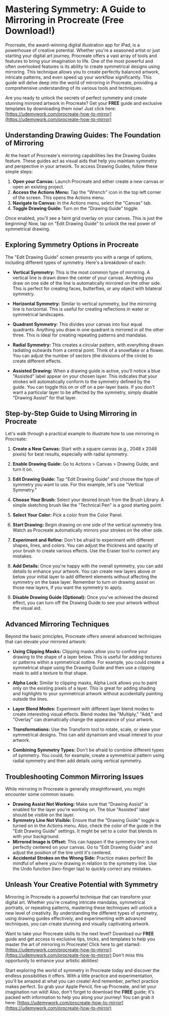 # Mastering Symmetry: A Guide to Mirroring in Procreate (Free Download!)

Procreate, the award-winning digital illustration app for iPad, is a powerhouse of creative potential. Whether you're a seasoned artist or just starting your digital art journey, Procreate offers a vast array of tools and features to bring your imagination to life. One of the most powerful and often overlooked features is its ability to create symmetrical designs using mirroring. This technique allows you to create perfectly balanced artwork, intricate patterns, and even speed up your workflow significantly. This guide will delve deep into the world of mirroring in Procreate, providing a comprehensive understanding of its various tools and techniques.

Are you ready to unlock the secrets of perfect symmetry and create stunning mirrored artwork in Procreate? Get your **FREE** guide and exclusive templates by downloading them now! Just click here: [https://udemywork.com/procreate-how-to-mirror](https://udemywork.com/procreate-how-to-mirror)

## Understanding Drawing Guides: The Foundation of Mirroring

At the heart of Procreate's mirroring capabilities lies the Drawing Guides feature. These guides act as visual aids that help you maintain symmetry and perspective in your artwork.  To access Drawing Guides, follow these simple steps:

1.  **Open your Canvas:** Launch Procreate and either create a new canvas or open an existing project.
2.  **Access the Actions Menu:** Tap the "Wrench" icon in the top left corner of the screen. This opens the Actions menu.
3.  **Navigate to Canvas:** In the Actions menu, select the "Canvas" tab.
4.  **Toggle Drawing Guide:** Turn on the "Drawing Guide" toggle.

Once enabled, you'll see a faint grid overlay on your canvas. This is just the beginning! Now, tap on "Edit Drawing Guide" to unlock the real power of symmetrical drawing.

## Exploring Symmetry Options in Procreate

The "Edit Drawing Guide" screen presents you with a range of options, including different types of symmetry. Here's a breakdown of each:

*   **Vertical Symmetry:**  This is the most common type of mirroring.  A vertical line is drawn down the center of your canvas. Anything you draw on one side of the line is automatically mirrored on the other side. This is perfect for creating faces, butterflies, or any object with bilateral symmetry.

*   **Horizontal Symmetry:**  Similar to vertical symmetry, but the mirroring line is horizontal. This is useful for creating reflections in water or symmetrical landscapes.

*   **Quadrant Symmetry:**  This divides your canvas into four equal quadrants.  Anything you draw in one quadrant is mirrored in all the other three. This is ideal for creating repeating patterns and mandalas.

*   **Radial Symmetry:**  This creates a circular pattern, with everything drawn radiating outwards from a central point.  Think of a snowflake or a flower.  You can adjust the number of sectors (the divisions of the circle) to create different effects.

*   **Assisted Drawing:** When a drawing guide is active, you'll notice a blue "Assisted" label appear on your chosen layer. This indicates that your strokes will automatically conform to the symmetry defined by the guide.  You can toggle this on or off on a per-layer basis. If you don't want a particular layer to be affected by the symmetry, simply disable "Drawing Assist" for that layer.

## Step-by-Step Guide to Using Mirroring in Procreate

Let's walk through a practical example to illustrate how to use mirroring in Procreate:

1.  **Create a New Canvas:**  Start with a square canvas (e.g., 2048 x 2048 pixels) for best results, especially with radial symmetry.

2.  **Enable Drawing Guide:**  Go to Actions > Canvas > Drawing Guide, and turn it on.

3.  **Edit Drawing Guide:** Tap "Edit Drawing Guide" and choose the type of symmetry you want to use.  For this example, let's use "Vertical Symmetry."

4.  **Choose Your Brush:**  Select your desired brush from the Brush Library. A simple sketching brush like the "Technical Pen" is a good starting point.

5.  **Select Your Color:**  Pick a color from the Color Panel.

6.  **Start Drawing:**  Begin drawing on one side of the vertical symmetry line.  Watch as Procreate automatically mirrors your strokes on the other side.

7.  **Experiment and Refine:** Don't be afraid to experiment with different shapes, lines, and colors.  You can adjust the thickness and opacity of your brush to create various effects.  Use the Eraser tool to correct any mistakes.

8.  **Add Details:**  Once you're happy with the overall symmetry, you can add details to enhance your artwork. You can create new layers above or below your initial layer to add different elements without affecting the symmetry on the base layer. Remember to turn on drawing assist on those new layers, if you want the symmetry to apply.

9.  **Disable Drawing Guide (Optional):**  Once you've achieved the desired effect, you can turn off the Drawing Guide to see your artwork without the visual aid.

## Advanced Mirroring Techniques

Beyond the basic principles, Procreate offers several advanced techniques that can elevate your mirrored artwork:

*   **Using Clipping Masks:** Clipping masks allow you to confine your drawing to the shape of a layer below. This is useful for adding textures or patterns within a symmetrical outline.  For example, you could create a symmetrical shape using the Drawing Guide and then use a clipping mask to add a texture to that shape.

*   **Alpha Lock:** Similar to clipping masks, Alpha Lock allows you to paint only on the existing pixels of a layer.  This is great for adding shading and highlights to your symmetrical artwork without accidentally painting outside the lines.

*   **Layer Blend Modes:** Experiment with different layer blend modes to create interesting visual effects.  Blend modes like "Multiply," "Add," and "Overlay" can dramatically change the appearance of your artwork.

*   **Transformations:**  Use the Transform tool to rotate, scale, or skew your symmetrical designs. This can add dynamism and visual interest to your artwork.

*   **Combining Symmetry Types:** Don't be afraid to combine different types of symmetry. You could, for example, create a symmetrical pattern using radial symmetry and then add details using vertical symmetry.

##  Troubleshooting Common Mirroring Issues

While mirroring in Procreate is generally straightforward, you might encounter some common issues:

*   **Drawing Assist Not Working:**  Make sure that "Drawing Assist" is enabled for the layer you're working on. The blue "Assisted" label should be visible on the layer.
*   **Symmetry Line Not Visible:** Ensure that the "Drawing Guide" toggle is turned on in the Actions menu. Also, check the color of the guide in the "Edit Drawing Guide" settings. It might be set to a color that blends in with your background.
*   **Mirrored Image is Offset:** This can happen if the symmetry line is not perfectly centered on your canvas. Go to "Edit Drawing Guide" and adjust the position of the line until it's centered.
*   **Accidental Strokes on the Wrong Side:**  Practice makes perfect! Be mindful of where you're drawing in relation to the symmetry line. Use the Undo function (two-finger tap) to quickly correct any mistakes.

## Unleash Your Creative Potential with Symmetry

Mirroring in Procreate is a powerful technique that can transform your digital art. Whether you're creating intricate mandalas, symmetrical portraits, or repeating patterns, mastering these techniques will unlock a new level of creativity. By understanding the different types of symmetry, using drawing guides effectively, and experimenting with advanced techniques, you can create stunning and visually captivating artwork.

Want to take your Procreate skills to the next level?  Download our **FREE** guide and get access to exclusive tips, tricks, and templates to help you master the art of mirroring in Procreate! Click here to get started: [https://udemywork.com/procreate-how-to-mirror](https://udemywork.com/procreate-how-to-mirror) Don't miss this opportunity to enhance your artistic abilities!

Start exploring the world of symmetry in Procreate today and discover the endless possibilities it offers. With a little practice and experimentation, you'll be amazed at what you can create! And remember, perfect practice makes perfect. So grab your Apple Pencil, fire up Procreate, and let your imagination run wild! Also, don't forget to download the **FREE** guide; it's packed with information to help you along your journey!  You can grab it here: [https://udemywork.com/procreate-how-to-mirror](https://udemywork.com/procreate-how-to-mirror)
